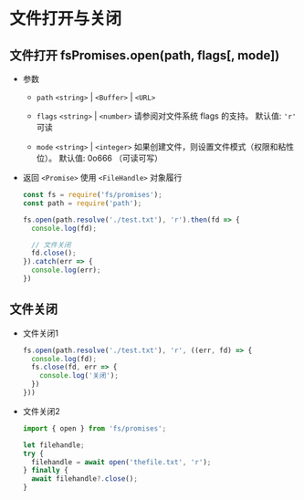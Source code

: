 # 文件打开与关闭

## 文件打开 fsPromises.open(path, flags\[, mode])

+ 参数

  + `path` `<string>` | `<Buffer>` | `<URL>`

  + `flags` `<string>` | `<number>` 请参阅对文件系统 flags 的支持。 默认值: `'r'` 可读

  + `mode` `<string>` | `<integer>` 如果创建文件，则设置文件模式（权限和粘性位）。 默认值: 0o666 （可读可写）

+ 返回  `<Promise>` 使用 `<FileHandle>` 对象履行

    ```javascript
    const fs = require('fs/promises');
    const path = require('path');

    fs.open(path.resolve('./test.txt'), 'r').then(fd => {
      console.log(fd);

      // 文件关闭
      fd.close();
    }).catch(err => {
      console.log(err);
    })
    ```

## 文件关闭

+ 文件关闭1

    ```javascript
    fs.open(path.resolve('./test.txt'), 'r', ((err, fd) => {
      console.log(fd);
      fs.close(fd, err => {
        console.log('关闭');
      })
    }))
    ```

+ 文件关闭2

    ```javascript
    import { open } from 'fs/promises';

    let filehandle;
    try {
      filehandle = await open('thefile.txt', 'r');
    } finally {
      await filehandle?.close();
    }
    ```

